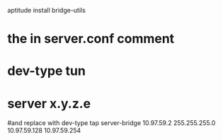 
aptitude install bridge-utils

# the in server.conf comment
# dev-type tun
# server x.y.z.e

#and replace with
dev-type tap
server-bridge 10.97.59.2 255.255.255.0 10.97.59.128 10.97.59.254

